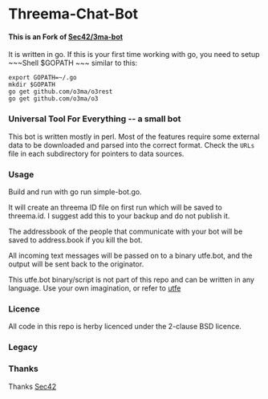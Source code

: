 # Threema-Chat-Bot

#### This is an Fork of [Sec42/3ma-bot](https://github.com/Sec42/3ma-bot)

It is written in go. If this is your first time working with go, you need to setup ~~~Shell $GOPATH ~~~ similar to this:
~~~Shell
export GOPATH=~/.go
mkdir $GOPATH
go get github.com/o3ma/o3rest
go get github.com/o3ma/o3
~~~

### Universal Tool For Everything -- a small bot

This bot is written mostly in perl.  Most of the features require some
external data to be downloaded and parsed into the correct format.
Check the `URLs` file in each subdirectory for pointers to data
sources.

### Usage
Build and run with go run simple-bot.go.

It will create an threema ID file on first run which will be saved to threema.id. I suggest add this to your backup and do not publish it.

The addressbook of the people that communicate with your bot will be saved to address.book if you kill the bot.

All incoming text messages will be passed on to a binary utfe.bot, and the output will be sent back to the originator.

This utfe.bot binary/script is not part of this repo and can be written in any language. Use your own imagination, or refer to [utfe](https://github.com/Sec42/utfe)

### Licence

All code in this repo is herby licenced under the 2-clause BSD licence. 

### Legacy


### Thanks

Thanks [Sec42](https://github.com/Sec42)
